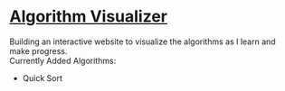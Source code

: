 # [Algorithm Visualizer](https://logolica99.github.io/Algorithm-visualizer/)

Building an interactive website to visualize the algorithms as I learn and make progress.<br />
Currently Added Algorithms:
- Quick Sort

